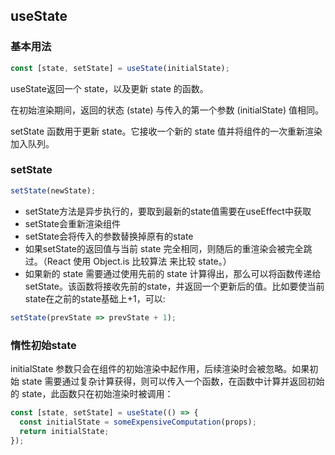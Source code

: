## useState

### 基本用法
```javascript
const [state, setState] = useState(initialState);
```
useState返回一个 state，以及更新 state 的函数。

在初始渲染期间，返回的状态 (state) 与传入的第一个参数 (initialState) 值相同。

setState 函数用于更新 state。它接收一个新的 state 值并将组件的一次重新渲染加入队列。

### setState
```javascript
setState(newState);
```
* setState方法是异步执行的，要取到最新的state值需要在useEffect中获取
* setState会重新渲染组件
* setState会将传入的参数替换掉原有的state
* 如果setState的返回值与当前 state 完全相同，则随后的重渲染会被完全跳过。（React 使用 Object.is 比较算法 来比较 state。）
* 如果新的 state 需要通过使用先前的 state 计算得出，那么可以将函数传递给 setState。该函数将接收先前的state，并返回一个更新后的值。比如要使当前state在之前的state基础上+1，可以:
```javascript
setState(prevState => prevState + 1);
```

### 惰性初始state
initialState 参数只会在组件的初始渲染中起作用，后续渲染时会被忽略。如果初始 state 需要通过复杂计算获得，则可以传入一个函数，在函数中计算并返回初始的 state，此函数只在初始渲染时被调用：
```javascript
const [state, setState] = useState(() => {
  const initialState = someExpensiveComputation(props);
  return initialState;
});
```